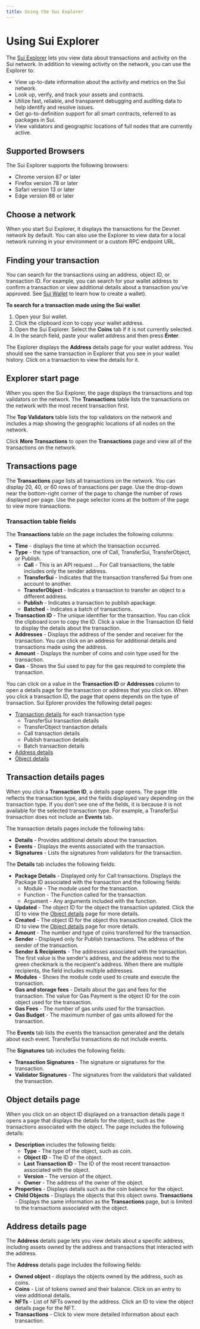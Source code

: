 ```yaml
---
title: Using the Sui Explorer
---
```


# Using Sui Explorer
The [Sui Explorer](https://explorer.devnet.sui.io/) lets you view data about transactions and activity on the Sui network. In addition to viewing activity on the network, you can use the Explorer to:
 * View up-to-date information about the activity and metrics on the Sui network.
 * Look up, verify, and track your assets and contracts.
 * Utilize fast, reliable, and transparent debugging and auditing data to help identify and resolve issues. 
 * Get go-to-definition support for all smart contracts, referred to as packages in Sui.
 * View validators and geographic locations of full nodes that are currently active.

## Supported Browsers
The Sui Explorer supports the following browsers:
 * Chrome version 87 or later
 * Firefox version 78 or later
 * Safari version 13 or later
 * Edge version 88 or later

## Choose a network
When you start Sui Explorer, it displays the transactions for the Devnet network by default. You can also use the Explorer to view data for a local network running in your environment or a custom RPC endpoint URL.


## Finding your transaction
You can search for the transactions using an address, object ID, or transaction ID. For example, you can search for your wallet address to confirm a transaction or view additional details about a transaction you’ve approved. See [Sui Wallet](../explore/wallet-browser.md) to learn how to create a wallet).  

**To search for a transaction made using the Sui wallet**
1. Open your Sui wallet.
1. Click the clipboard icon to copy your wallet address.
1. Open the Sui Explorer. Select the **Coins** tab if it is not currently selected.
1. In the search field, paste your wallet address and then press **Enter**.

The Explorer displays the **Address** details page for your wallet address. You should see the same transaction in Explorer that you see in your wallet history. Click on a transaction to view the details for it.

## Explorer start page
When you open the Sui Explorer, the page displays the transactions and top validators on the network. The **Transactions** table lists the transactions on the network with the most recent transaction first.

The **Top Validators** table lists the top validators on the network and includes a map showing the geographic locations of all nodes on the network.

Click **More Transactions** to open the **Transactions** page and view all of the transactions on the network.

## Transactions page
The **Transactions** page lists all transactions on the network. You can display 20, 40, or 60 rows of transactions per page. Use the drop-down near the bottom-right corner of the page to change the number of rows displayed per page. Use the page selector icons at the bottom of the page to view more transactions.

### Transaction table fields
The **Transactions** table on the page includes the following columns:
 * **Time** - displays the time at which the transaction occurred.
 * **Type** - the type of transaction, one of Call, TransferSui, TransferObject, or Publish.
     * **Call** - This is an API request … For Call transactions, the table includes only the sender address. 
     * **TransferSui** - Indicates that the transaction transferred Sui from one account to another.
     * **TransferObject** - Indicates a transaction to transfer an object to a different address.
     * **Publish** - Indicates a transaction to publish apackage.
     * **Batched** - Indicates a batch of transactions.
 * **Transaction ID** - The unique identifier for the transaction. You can click the clipboard icon to copy the ID. Click a value in the Transaction ID field to display the details about the transaction.
 * **Addresses** - Displays the address of the sender and receiver for the transaction. You can click on an address for additional details and transactions made using the address.
 * **Amount** - Displays the number of coins and coin type used for the transaction.
 * **Gas** - Shows the Sui used to pay for the gas required to complete the transaction.

You can click on a value in the **Transaction ID** or **Addresses** column to open a details page for the transaction or address that you click on. When you click a transaction ID, the page that opens depends on the type of transaction. Sui Eplorer provides the following detail pages:
 * [Transaction details](#transaction-details-pages) for each transaction type
     * TransferSui transaction details
     * TransferObject transaction details
     * Call transaction details
     * Publish transaction details
     * Batch transaction details
 * [Address details](#address-details-page)
 * [Object details](#object-details-page)

## Transaction details pages
When you click a **Transaction ID**, a details page opens. The page title reflects the transaction type, and the fields displayed vary depending on the transaction type. If you don’t see one of the fields, it is because it is not available for the selected transaction type. For example, a TransferSui transaction does not include an **Events** tab.

The transaction details pages include the following tabs:
 * **Details** - Provides additional details about the transaction.
 * **Events** - Displays the events associated with the transaction.
 * **Signatures** - Lists the signatures from validators for the transaction.

The **Details** tab includes the following fields:
 * **Package Details** - Displayed only for Call transactions. Displays the Package ID associated with the transaction and the following fields:
     * Module - The module used for the transaction.
     * Function - The Function called for the transaction.
     * Argument - Any arguments included with the function.
 * **Updated** - The object ID for the object the transaction updated. Click the ID to view the [Object details](#object-details-page) page for more details.
 * **Created** - The object ID for the object this transaction created. Click the ID to view the [Object details](#object-details-page) page for more details.
 * **Amount** - The number and type of coins transferred for the transaction.
 * **Sender** - Displayed only for Publish transactions. The address of the sender of the transaction.
 * **Sender & Recipients** - The addresses associated with the transaction. The first value is the sender's address, and the address next to the green checkmark is the recipient's address. When there are multiple recipients, the field includes multiple addresses.
 * **Modules** - Shows the module code used to create and execute the transaction.
 * **Gas and storage fees** - Details about the gas and fees for the transaction. 
The value for Gas Payment is the object ID for the coin object used for the transaction.
 * **Gas Fees** - The number of gas units used for the transaction. 
 * **Gas Budget** - The maximum number of gas units allowed for the transaction.

The **Events** tab lists the events the transaction generated and the details about each event. TransferSui transactions do not include events.

The **Signatures** tab includes the following fields:
 * **Transaction Signatures** - The signature or signatures for the transaction.
 * **Validator Signatures** - The signatures from the validators that validated the transaction.

## Object details page
When you click on an object ID displayed on a transaction details page it opens a page that displays the details for the object, such as the transactions associated with the object. The page includes the following details:

 * **Description** includes the following fields:
     * **Type** - The type of the object, such as coin.
     * **Object ID** - The ID of the object. 	
     * **Last Transaction ID** - 	The ID of the most recent transaction associated with the object.
     * **Version** - The version of the object. 
     * **Owner** - The address of the owner of the object.
 * **Properties** - Displays details such as the coin balance for the object.
 * **Child Objects** - Displays the objects that this object owns.
**Transactions** - Displays the same information as the **Transactions** page, but is limited to the transactions associated with the object.

## Address details page
The **Address** details page lets you view details about a specific address, including assets owned by the address and transactions that interacted with the address.

The **Address** details page includes the following fields:
 * **Owned object** - displays the objects owned by the address, such as coins.
 * **Coins** - List of tokens owned and their balance. Click on an entry to view additional details.
 * **NFTs** - List of NFTs owned by the address. Click an ID to view the object details page for the NFT.
 * **Transactions** - Click to view more detailed information about each transaction.


